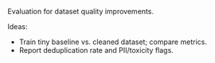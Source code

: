 Evaluation for dataset quality improvements.

Ideas:

- Train tiny baseline vs. cleaned dataset; compare metrics.
- Report deduplication rate and PII/toxicity flags.

